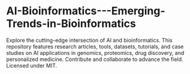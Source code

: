 # AI-Bioinformatics---Emerging-Trends-in-Bioinformatics
Explore the cutting-edge intersection of AI and bioinformatics. This repository features research articles, tools, datasets, tutorials, and case studies on AI applications in genomics, proteomics, drug discovery, and personalized medicine. Contribute and collaborate to advance the field. Licensed under MIT.
